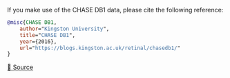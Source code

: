 If you make use of the CHASE DB1 data, please cite the following reference:

``` bibtex 
@misc{CHASE DB1,
	author="Kingston University",
	title="CHASE DB1",
	year={2016},
	url="https://blogs.kingston.ac.uk/retinal/chasedb1/"
}
```

[🔗 Source](https://blogs.kingston.ac.uk/retinal/chasedb1/)